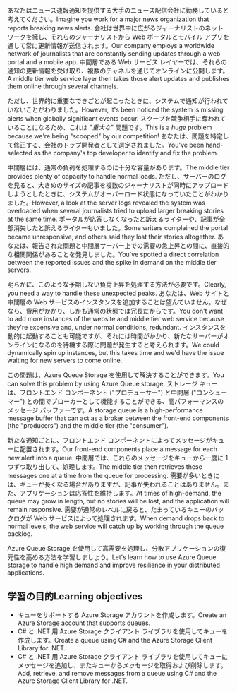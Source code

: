 <span data-ttu-id="b44ca-101">あなたはニュース速報通知を提供する大手のニュース配信会社に勤務していると考えてください。</span><span class="sxs-lookup"><span data-stu-id="b44ca-101">Imagine you work for a major news organization that reports breaking news alerts.</span></span> <span data-ttu-id="b44ca-102">会社は世界中に広がるジャーナリストのネットワークを擁し、それらのジャーナリストから Web ポータルとモバイル アプリを通して常に更新情報が送信されます。</span><span class="sxs-lookup"><span data-stu-id="b44ca-102">Our company employs a worldwide network of journalists that are constantly sending updates through a web portal and a mobile app.</span></span> <span data-ttu-id="b44ca-103">中間層である Web サービス レイヤーでは、それらの通知の更新情報を受け取り、複数のチャネルを通じてオンラインに公開します。</span><span class="sxs-lookup"><span data-stu-id="b44ca-103">A middle tier web service layer then takes those alert updates and publishes them online through several channels.</span></span>

<span data-ttu-id="b44ca-104">ただし、世界的に重要なできごとが起こったときに、システムで通知が行われていないことがわりました。</span><span class="sxs-lookup"><span data-stu-id="b44ca-104">However, it's been noticed the system is missing alerts when globally significant events occur.</span></span> <span data-ttu-id="b44ca-105">スクープを競争相手に奪われていることになるため、これは "_重大な_" 問題です。</span><span class="sxs-lookup"><span data-stu-id="b44ca-105">This is a _huge_ problem because we're being "scooped" by our competition!</span></span> <span data-ttu-id="b44ca-106">あなたは、問題を特定して修正する、会社のトップ開発者として選定されました。</span><span class="sxs-lookup"><span data-stu-id="b44ca-106">You've been hand-selected as the company's top developer to identify and fix the problem.</span></span>

<span data-ttu-id="b44ca-107">中間層には、通常の負荷を処理するのに十分な容量があります。</span><span class="sxs-lookup"><span data-stu-id="b44ca-107">The middle tier provides plenty of capacity to handle normal loads.</span></span> <span data-ttu-id="b44ca-108">ただし、サーバーのログを見ると、大きめのサイズの記事を複数のジャーナリストが同時にアップロードしようとしたときに、システムがオーバーロード状態になっていたことがわかりました。</span><span class="sxs-lookup"><span data-stu-id="b44ca-108">However, a look at the server logs revealed the system was overloaded when several journalists tried to upload larger breaking stories at the same time.</span></span> <span data-ttu-id="b44ca-109">ポータルが応答しなくなったと訴えるライターや、記事が全部消失したと訴えるライターもいました。</span><span class="sxs-lookup"><span data-stu-id="b44ca-109">Some writers complained the portal became unresponsive, and others said they lost their stories altogether.</span></span> <span data-ttu-id="b44ca-110">あなたは、報告された問題と中間層サーバー上での需要の急上昇との間に、直接的な相関関係があることを発見しました。</span><span class="sxs-lookup"><span data-stu-id="b44ca-110">You've spotted a direct correlation between the reported issues and the spike in demand on the middle tier servers.</span></span>

<span data-ttu-id="b44ca-111">明らかに、このような予期しない負荷上昇を処理する方法が必要です。</span><span class="sxs-lookup"><span data-stu-id="b44ca-111">Clearly, you need a way to handle these unexpected peaks.</span></span> <span data-ttu-id="b44ca-112">あなたは、Web サイトと中間層の Web サービスのインスタンスを追加することは望んでいません。なぜなら、費用がかかり、しかも通常の状態では冗長だからです。</span><span class="sxs-lookup"><span data-stu-id="b44ca-112">You don't want to add more instances of the website and middle tier web service because they're expensive and, under normal conditions, redundant.</span></span> <span data-ttu-id="b44ca-113">インスタンスを動的に起動することも可能ですが、それには時間がかかり、新たなサーバーがオンラインになるのを待機する際に問題が発生すると考えられます。</span><span class="sxs-lookup"><span data-stu-id="b44ca-113">We could dynamically spin up instances, but this takes time and we'd have the issue waiting for new servers to come online.</span></span>

<span data-ttu-id="b44ca-114">この問題は、Azure Queue Storage を使用して解決することができます。</span><span class="sxs-lookup"><span data-stu-id="b44ca-114">You can solve this problem by using Azure Queue storage.</span></span> <span data-ttu-id="b44ca-115">ストレージ キューは、フロントエンド コンポーネント ("プロデューサー") と中間層 ("コンシューマー") との間でブローカーとして機能することができる、高パフォーマンスのメッセージ バッファーです。</span><span class="sxs-lookup"><span data-stu-id="b44ca-115">A storage queue is a high-performance message buffer that can act as a broker between the front-end components (the "producers") and the middle tier (the "consumer").</span></span> 

<span data-ttu-id="b44ca-116">新たな通知ごとに、フロントエンド コンポーネントによってメッセージがキューに配置されます。</span><span class="sxs-lookup"><span data-stu-id="b44ca-116">Our front-end components place a message for each new alert into a queue.</span></span> <span data-ttu-id="b44ca-117">中間層では、これらのメッセージをキューから一度に 1 つずつ取り出して、処理します。</span><span class="sxs-lookup"><span data-stu-id="b44ca-117">The middle tier then retrieves these messages one at a time from the queue for processing.</span></span> <span data-ttu-id="b44ca-118">需要が多いときには、キューが長くなる場合がありますが、記事が失われることはありません。また、アプリケーションは応答性を維持します。</span><span class="sxs-lookup"><span data-stu-id="b44ca-118">At times of high-demand, the queue may grow in length, but no stories will be lost, and the application will remain responsive.</span></span> <span data-ttu-id="b44ca-119">需要が通常のレベルに戻ると、たまっているキューのバックログが Web サービスによって処理されます。</span><span class="sxs-lookup"><span data-stu-id="b44ca-119">When demand drops back to normal levels, the web service will catch up by working through the queue backlog.</span></span>

<span data-ttu-id="b44ca-120">Azure Queue Storage を使用して高需要を処理し、分散アプリケーションの復元性を高める方法を学習しましょう。</span><span class="sxs-lookup"><span data-stu-id="b44ca-120">Let's learn how to use Azure Queue storage to handle high demand and improve resilience in your distributed applications.</span></span>

## <a name="learning-objectives"></a><span data-ttu-id="b44ca-121">学習の目的</span><span class="sxs-lookup"><span data-stu-id="b44ca-121">Learning objectives</span></span>

- <span data-ttu-id="b44ca-122">キューをサポートする Azure Storage アカウントを作成します。</span><span class="sxs-lookup"><span data-stu-id="b44ca-122">Create an Azure Storage account that supports queues.</span></span>
- <span data-ttu-id="b44ca-123">C# と .NET 用 Azure Storage クライアント ライブラリを使用してキューを作成します。</span><span class="sxs-lookup"><span data-stu-id="b44ca-123">Create a queue using C# and the Azure Storage Client Library for .NET.</span></span>
- <span data-ttu-id="b44ca-124">C# と .NET 用 Azure Storage クライアント ライブラリを使用してキューにメッセージを追加し、またキューからメッセージを取得および削除します。</span><span class="sxs-lookup"><span data-stu-id="b44ca-124">Add, retrieve, and remove messages from a queue using C# and the Azure Storage Client Library for .NET.</span></span>